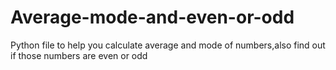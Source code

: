 # Average-mode-and-even-or-odd

Python file to help you calculate average and mode of numbers,also find out if those numbers are even or odd
